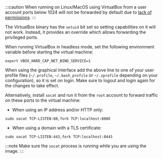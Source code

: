 :::caution
When running on Linux/MacOS using VirtualBox from a user account ports below 1024 will not be forwarded by default due to [lack of permissions](https://www.virtualbox.org/manual/ch06.html#nat-limitations).
:::

The VirtualBox binary has the `setuid` bit set so setting capabilities on it will not work. Instead, it provides an override which allows forwarding the privileged ports.

When running VirtualBox in headless mode, set the following environment variable before starting the virtual machine:

```shell
export VBOX_HARD_CAP_NET_BIND_SERVICE=1
```

When using the graphical interface add the above line to one of your user profile files (`~/.profile`, `~/.bash_profile` or `~/.zprofile` depending on your configuration), so it is set on login. Make sure to logout and login again for the changes to take effect.

Alternatively, install `socat` and run it from the `root` account to forward traffic on these ports to the virtual machine:

- When using an IP address and/or HTTP only:

```shell
sudo socat TCP-LISTEN:80,fork TCP:localhost:8080
```

- When using a domain with a TLS certificate:

```shell
sudo socat TCP-LISTEN:443,fork TCP:localhost:8443
```

:::note
Make sure the `socat` process is running while you are using the image.
:::
